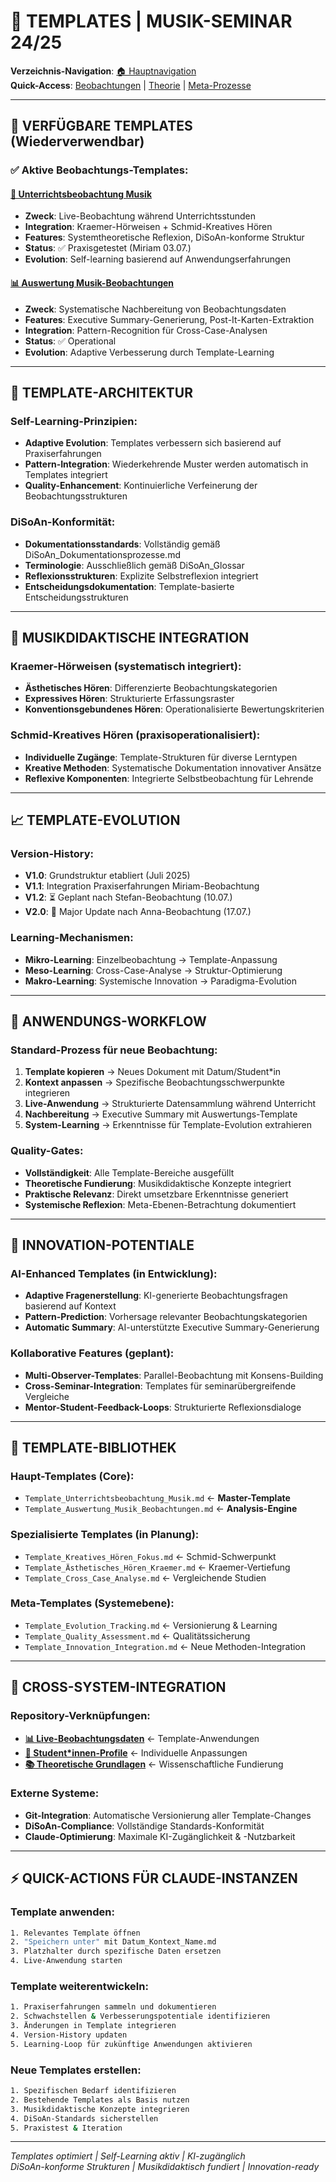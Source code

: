 # 🔧 TEMPLATES | MUSIK-SEMINAR 24/25

**Verzeichnis-Navigation**: [🏠 Hauptnavigation](../00_NAVIGATION/README_MUSIK_SEMINAR.md)  
**Quick-Access**: [Beobachtungen](../01_BEOBACHTUNGEN/Index_Beobachtungen.md) | [Theorie](../03_THEORIE/Index_Fachdidaktik.md) | [Meta-Prozesse](../05_META_PROZESSE/Index_Meta.md)

---

## 🎯 **VERFÜGBARE TEMPLATES** (Wiederverwendbar)

### ✅ **Aktive Beobachtungs-Templates**:

#### **[🎵 Unterrichtsbeobachtung Musik](./Template_Unterrichtsbeobachtung_Musik.md)**
- **Zweck**: Live-Beobachtung während Unterrichtsstunden
- **Integration**: Kraemer-Hörweisen + Schmid-Kreatives Hören
- **Features**: Systemtheoretische Reflexion, DiSoAn-konforme Struktur
- **Status**: ✅ Praxisgetestet (Miriam 03.07.)
- **Evolution**: Self-learning basierend auf Anwendungserfahrungen

#### **[📊 Auswertung Musik-Beobachtungen](./Template_Auswertung_Musik_Beobachtungen.md)**
- **Zweck**: Systematische Nachbereitung von Beobachtungsdaten
- **Features**: Executive Summary-Generierung, Post-It-Karten-Extraktion
- **Integration**: Pattern-Recognition für Cross-Case-Analysen
- **Status**: ✅ Operational
- **Evolution**: Adaptive Verbesserung durch Template-Learning

---

## 🧠 **TEMPLATE-ARCHITEKTUR**

### **Self-Learning-Prinzipien**:
- **Adaptive Evolution**: Templates verbessern sich basierend auf Praxiserfahrungen
- **Pattern-Integration**: Wiederkehrende Muster werden automatisch in Templates integriert
- **Quality-Enhancement**: Kontinuierliche Verfeinerung der Beobachtungsstrukturen

### **DiSoAn-Konformität**:
- **Dokumentationsstandards**: Vollständig gemäß DiSoAn_Dokumentationsprozesse.md
- **Terminologie**: Ausschließlich gemäß DiSoAn_Glossar
- **Reflexionsstrukturen**: Explizite Selbstreflexion integriert
- **Entscheidungsdokumentation**: Template-basierte Entscheidungsstrukturen

---

## 🎼 **MUSIKDIDAKTISCHE INTEGRATION**

### **Kraemer-Hörweisen (systematisch integriert)**:
- **Ästhetisches Hören**: Differenzierte Beobachtungskategorien
- **Expressives Hören**: Strukturierte Erfassungsraster
- **Konventionsgebundenes Hören**: Operationalisierte Bewertungskriterien

### **Schmid-Kreatives Hören (praxisoperationalisiert)**:
- **Individuelle Zugänge**: Template-Strukturen für diverse Lerntypen
- **Kreative Methoden**: Systematische Dokumentation innovativer Ansätze
- **Reflexive Komponenten**: Integrierte Selbstbeobachtung für Lehrende

---

## 📈 **TEMPLATE-EVOLUTION**

### **Version-History**:
- **V1.0**: Grundstruktur etabliert (Juli 2025)
- **V1.1**: Integration Praxiserfahrungen Miriam-Beobachtung
- **V1.2**: ⏳ Geplant nach Stefan-Beobachtung (10.07.)
- **V2.0**: 🔄 Major Update nach Anna-Beobachtung (17.07.)

### **Learning-Mechanismen**:
- **Mikro-Learning**: Einzelbeobachtung → Template-Anpassung
- **Meso-Learning**: Cross-Case-Analyse → Struktur-Optimierung
- **Makro-Learning**: Systemische Innovation → Paradigma-Evolution

---

## 🔄 **ANWENDUNGS-WORKFLOW**

### **Standard-Prozess für neue Beobachtung**:
1. **Template kopieren** → Neues Dokument mit Datum/Student*in
2. **Kontext anpassen** → Spezifische Beobachtungsschwerpunkte integrieren
3. **Live-Anwendung** → Strukturierte Datensammlung während Unterricht
4. **Nachbereitung** → Executive Summary mit Auswertungs-Template
5. **System-Learning** → Erkenntnisse für Template-Evolution extrahieren

### **Quality-Gates**:
- **Vollständigkeit**: Alle Template-Bereiche ausgefüllt
- **Theoretische Fundierung**: Musikdidaktische Konzepte integriert
- **Praktische Relevanz**: Direkt umsetzbare Erkenntnisse generiert
- **Systemische Reflexion**: Meta-Ebenen-Betrachtung dokumentiert

---

## 🚀 **INNOVATION-POTENTIALE**

### **AI-Enhanced Templates** (in Entwicklung):
- **Adaptive Fragenerstellung**: KI-generierte Beobachtungsfragen basierend auf Kontext
- **Pattern-Prediction**: Vorhersage relevanter Beobachtungskategorien
- **Automatic Summary**: AI-unterstützte Executive Summary-Generierung

### **Kollaborative Features** (geplant):
- **Multi-Observer-Templates**: Parallel-Beobachtung mit Konsens-Building
- **Cross-Seminar-Integration**: Templates für seminarübergreifende Vergleiche
- **Mentor-Student-Feedback-Loops**: Strukturierte Reflexionsdialoge

---

## 📁 **TEMPLATE-BIBLIOTHEK**

### **Haupt-Templates** (Core):
- `Template_Unterrichtsbeobachtung_Musik.md` ← **Master-Template**
- `Template_Auswertung_Musik_Beobachtungen.md` ← **Analysis-Engine**

### **Spezialisierte Templates** (in Planung):
- `Template_Kreatives_Hören_Fokus.md` ← Schmid-Schwerpunkt
- `Template_Ästhetisches_Hören_Kraemer.md` ← Kraemer-Vertiefung
- `Template_Cross_Case_Analyse.md` ← Vergleichende Studien

### **Meta-Templates** (Systemebene):
- `Template_Evolution_Tracking.md` ← Versionierung & Learning
- `Template_Quality_Assessment.md` ← Qualitätssicherung
- `Template_Innovation_Integration.md` ← Neue Methoden-Integration

---

## 🔗 **CROSS-SYSTEM-INTEGRATION**

### **Repository-Verknüpfungen**:
- **[📊 Live-Beobachtungsdaten](../01_BEOBACHTUNGEN/)** ← Template-Anwendungen
- **[👥 Student*innen-Profile](../04_STUDENTEN/)** ← Individuelle Anpassungen
- **[📚 Theoretische Grundlagen](../03_THEORIE/)** ← Wissenschaftliche Fundierung

### **Externe Systeme**:
- **Git-Integration**: Automatische Versionierung aller Template-Changes
- **DiSoAn-Compliance**: Vollständige Standards-Konformität
- **Claude-Optimierung**: Maximale KI-Zugänglichkeit & -Nutzbarkeit

---

## ⚡ **QUICK-ACTIONS FÜR CLAUDE-INSTANZEN**

### **Template anwenden**:
```bash
1. Relevantes Template öffnen
2. "Speichern unter" mit Datum_Kontext_Name.md
3. Platzhalter durch spezifische Daten ersetzen
4. Live-Anwendung starten
```

### **Template weiterentwickeln**:
```bash
1. Praxiserfahrungen sammeln und dokumentieren
2. Schwachstellen & Verbesserungspotentiale identifizieren  
3. Änderungen in Template integrieren
4. Version-History updaten
5. Learning-Loop für zukünftige Anwendungen aktivieren
```

### **Neue Templates erstellen**:
```bash
1. Spezifischen Bedarf identifizieren
2. Bestehende Templates als Basis nutzen
3. Musikdidaktische Konzepte integrieren
4. DiSoAn-Standards sicherstellen
5. Praxistest & Iteration
```

---

*Templates optimiert | Self-Learning aktiv | KI-zugänglich*  
*DiSoAn-konforme Strukturen | Musikdidaktisch fundiert | Innovation-ready*